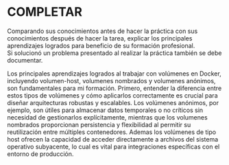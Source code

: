 # COMPLETAR  
Comparando sus conocimientos antes de hacer la práctica con sus conocimientos después de hacer la tarea, explicar los principales aprendizajes logrados para beneficio de su formación profesional.  
Si solucionó un problema presentado al realizar la práctica también se debe documentar.

Los principales aprendizajes logrados al trabajar con volúmenes en Docker, incluyendo volumen-host, volumenes nombrados y volumenes anónimos, son fundamentales para mi formación. Primero, entender la diferencia entre estos tipos de volúmenes y cómo aplicarlos correctamente es crucial para diseñar arquitecturas robustas y escalables. Los volúmenes anónimos, por ejemplo, son útiles para almacenar datos temporales o no críticos sin necesidad de gestionarlos explícitamente, mientras que los volumenes nombrados proporcionan persistencia y flexibilidad al permitir su reutilización entre múltiples contenedores. Ademas los volúmenes de tipo host ofrecen la capacidad de acceder directamente a archivos del sistema operativo subyacente, lo cual es vital para integraciones específicas con el entorno de producción. 


